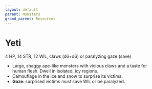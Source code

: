 ```yaml
---
layout: default
parent: Monsters
grand_parent: Resources
---
```


# Yeti

4 HP, 14 STR, 12 WIL, claws (d6+d6) or paralyzing gaze (save)  

- Large, shaggy ape-like monsters with vicious claws and a taste for human flesh. Dwell in isolated, icy regions.  
- Camouflage in the ice and snow to surprise its victims.  
- **Gaze**: surprised victims must save WIL or be paralyzed.  


